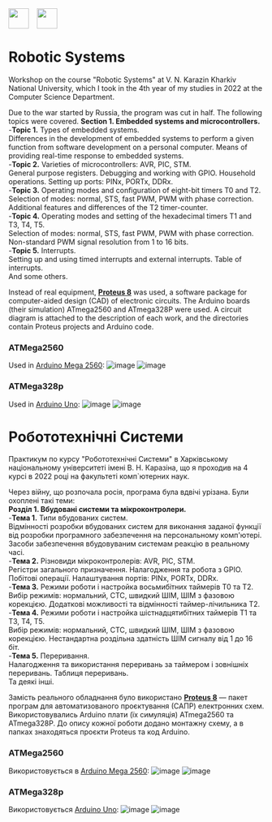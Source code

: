 <div style="display: flex;">
    <img src="https://static8.tgstat.ru/channels/_0/ce/ceecb42fcf878251779474152143188f.jpg" width="40" height="40">
    &nbsp;&nbsp;&nbsp;&nbsp;
    <img src="http://geometry.karazin.ua/themes/frontend/images/univer_logo.jpg" width="40" height="40">
</div>


# Robotic Systems

Workshop on the course "Robotic Systems" at V. N. Karazin Kharkiv National University, which I took in the 4th year of my studies in 2022 at the Computer Science Department. 

Due to the war started by Russia, the program was cut in half. The following topics were covered.
**Section 1. Embedded systems and microcontrollers.**\
-**Topic 1.** Types of embedded systems.\
Differences in the development of embedded systems to perform a given function from software development on a personal computer. Means of providing real-time response to embedded systems.\
-**Topic 2.** Varieties of microcontrollers: AVR, PIC, STM.\
General purpose registers. Debugging and working with GPIO. Household operations.
Setting up ports: PINx, PORTx, DDRx.\
-**Topic 3.** Operating modes and configuration of eight-bit timers T0 and T2.\
Selection of modes: normal, STS, fast PWM, PWM with phase correction.
Additional features and differences of the T2 timer-counter.\
-**Topic 4.** Operating modes and setting of the hexadecimal timers T1 and T3, T4, T5.\
Selection of modes: normal, STS, fast PWM, PWM with phase correction.
Non-standard PWM signal resolution from 1 to 16 bits.\
-**Topic 5.** Interrupts.\
Setting up and using timed interrupts and external interrupts.
Table of interrupts.\
And some others.

Instead of real equipment, [**Proteus 8**](https://www.labcenter.com) was used, a software package for computer-aided design (CAD) of electronic circuits. The Arduino boards (their simulation) ATmega2560 and ATmega328P were used.
A circuit diagram is attached to the description of each work, and the directories contain Proteus projects and Arduino code.

### ATMega2560
Used in [Arduino Mega 2560](https://store.arduino.cc/products/arduino-mega-2560-rev3):
![image](https://github.com/MaksymAndreiev/RoboticSystems/assets/29687267/5f6db5d9-3d4e-4527-b5a2-c8addf2feba6)
![image](https://github.com/MaksymAndreiev/RoboticSystems/assets/29687267/a62c1e2e-c1c9-4825-9fe3-8bb217c43833)

### ATMega328p
Used in [Arduino Uno](https://store-usa.arduino.cc/products/arduino-uno-rev3):
![image](https://github.com/MaksymAndreiev/RoboticSystems/assets/29687267/e295aac6-a7e6-48ee-9299-e4c48b7144bc)
![image](https://github.com/MaksymAndreiev/RoboticSystems/assets/29687267/7ee6394c-1646-4ab5-a167-623682d69ad0)


# Робототехнічні Системи
Практикум по курсу "Робототехнічні Системи" в Харківському національному університеті імені В. Н. Каразіна, що я проходив на 4 курсі в 2022 році на факультеті комп`ютерних наук. 

Через війну, що розпочала росія, програма була вдвічі урізана. Були охоплені такі теми:\
**Розділ 1. Вбудовані системи та мікроконтролери.**\
-**Тема 1.** Типи вбудованих систем.\
Відмінності розробки вбудованих систем для виконання заданої функції від
розробки програмного забезпечення на персональному комп'ютері. Засоби забезпечення
вбудовуваним системам реакцію в реальному часі.\
-**Тема 2.** Різновиди мікроконтролерів: AVR, PIC, STM.\
Регістри загального призначення. Налагодження та робота з GPIO. Побітові операції.
Налаштування портів: PINx, PORTx, DDRx.\
-**Тема 3.** Режими роботи і настройка восьмибітних таймерів T0 та T2.\
Вибір режимів: нормальний, СТС, швидкий ШІМ, ШІМ з фазовою корекцією.
Додаткові можливості та відмінності таймер-лічильника Т2.\
-**Тема 4.** Режими роботи і настройка шістнадцятибітних таймерів T1 та T3, Т4, Т5.\
Вибір режимів: нормальний, СТС, швидкий ШІМ, ШІМ з фазовою корекцією.
Нестандартна роздільна здатність ШІМ сигналу від 1 до 16 біт.\
-**Тема 5.** Переривання.\
Налагодження та використання переривань за таймером і зовнішніх переривань.
Таблиця переривань.\
Та деякі інші.

Замість реального обладнання було використано [**Proteus 8**](https://www.labcenter.com) — пакет програм для автоматизованого проєктування (САПР) електронних схем. Використовувались Arduino плати (їх симуляція) ATmega2560 та ATmega328P.
До опису кожної роботи додано монтажну схему, а в папках знаходяться проєкти Proteus та код Arduino.

### ATMega2560
Використовується в [Arduino Mega 2560](https://store.arduino.cc/products/arduino-mega-2560-rev3):
![image](https://github.com/MaksymAndreiev/RoboticSystems/assets/29687267/5f6db5d9-3d4e-4527-b5a2-c8addf2feba6)
![image](https://github.com/MaksymAndreiev/RoboticSystems/assets/29687267/a62c1e2e-c1c9-4825-9fe3-8bb217c43833)

### ATMega328p
Використовується [Arduino Uno](https://store-usa.arduino.cc/products/arduino-uno-rev3):
![image](https://github.com/MaksymAndreiev/RoboticSystems/assets/29687267/e295aac6-a7e6-48ee-9299-e4c48b7144bc)
![image](https://github.com/MaksymAndreiev/RoboticSystems/assets/29687267/7ee6394c-1646-4ab5-a167-623682d69ad0)


